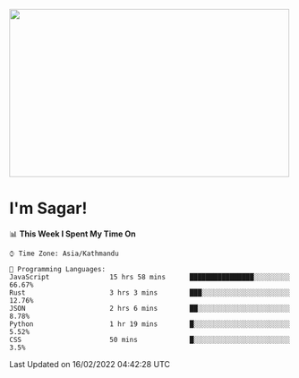 
<img src="https://media.giphy.com/media/3ornk57KwDXf81rjWM/giphy.gif" width="500" height="300" frameBorder="0" class="giphy-embed" allowFullScreen></img>

#   I'm Sagar!

<!--START_SECTION:waka-->
📊 **This Week I Spent My Time On** 

```text
⌚︎ Time Zone: Asia/Kathmandu

💬 Programming Languages: 
JavaScript               15 hrs 58 mins      ████████████████░░░░░░░░░   66.67% 
Rust                     3 hrs 3 mins        ███░░░░░░░░░░░░░░░░░░░░░░   12.76% 
JSON                     2 hrs 6 mins        ██░░░░░░░░░░░░░░░░░░░░░░░   8.78% 
Python                   1 hr 19 mins        █░░░░░░░░░░░░░░░░░░░░░░░░   5.52% 
CSS                      50 mins             █░░░░░░░░░░░░░░░░░░░░░░░░   3.5%

```


 Last Updated on 16/02/2022 04:42:28 UTC
<!--END_SECTION:waka-->
